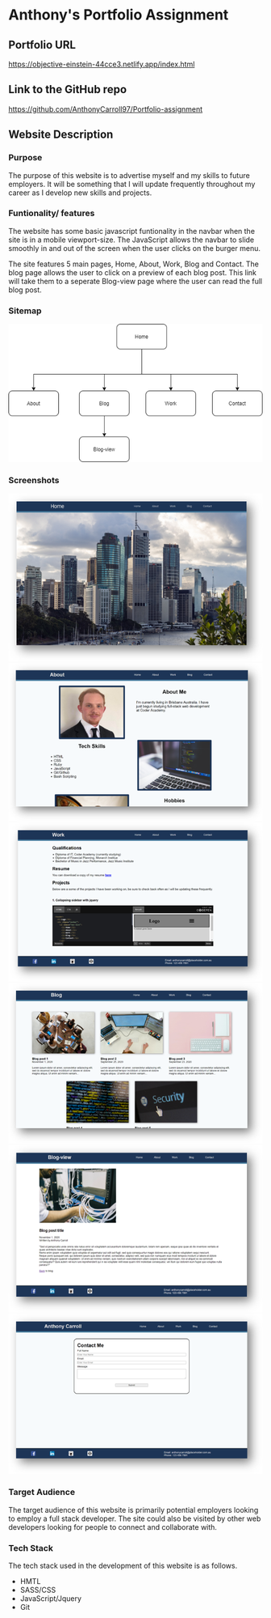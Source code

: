# Anthony's Portfolio Assignment

## Portfolio URL
https://objective-einstein-44cce3.netlify.app/index.html
## Link to the GitHub repo
https://github.com/AnthonyCarroll97/Portfolio-assignment

## Website Description
### **Purpose** 
The purpose of this website is to advertise myself and my skills to future employers. It will be something that I will update frequently throughout my career as I develop new skills and projects.

### **Funtionality/ features**
The website has some basic javascript funtionality in the navbar when the site is in a mobile viewport-size. The JavaScript allows the navbar to slide smoothly in and out of the screen when the user clicks on the burger menu.

The site features 5 main pages, Home, About, Work, Blog and Contact. The blog page allows the user to click on a preview of each blog post. This link will take them to a seperate Blog-view page where the user can read the full blog post.

### **Sitemap**
![Sitemap](docs/sitemap.png)
### **Screenshots**
![Home](docs/home.png)
![About](docs/about.png)
![work](docs/work.png)
![Blog](docs/blog.png)
![Blog-view](docs/blog-view.png)
![Contact](docs/contact.png)
### **Target Audience**
The target audience of this website is primarily potential employers looking to employ a full stack developer. The site could also be visited by other web developers looking for people to connect and collaborate with.

### **Tech Stack**
The tech stack used in the development of this website is as follows.
- HMTL
- SASS/CSS
- JavaScript/Jquery
- Git

